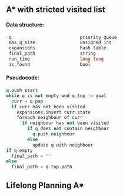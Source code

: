  A* with stricted visited list
------------------

#### Data structure:
 ```java
  q                          priority queue
  max_q_size                 unsigned int
  expansions                 hash table
  final_path                 string
  run_time                   long long
  is_found                   bool
 ```
 
#### Pseudocode:
```cpp
q.push start
while q is not empty and q.top != goal
  curr = q.pop
  if curr has not been visited
    expansions.insert curr.state
    foreach neighbour of curr
      if neighbour has not been visited
        if q does not contain neighbour
          q.push neighbour
        else
          update q with neighbour
if q.empty
  final_path = ""
else
  final_path = q.top.path
```



 Lifelong Planning A*
------------------
